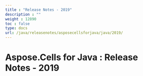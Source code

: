 ```yaml
---
title : "Release Notes - 2019" 
description : "" 
weight : 12890 
toc : false
type: docs
url: /java/releasenotes/asposecellsforjava/java/2019/
---
```


# Aspose.Cells for Java : Release Notes - 2019


